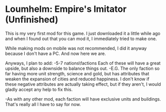 # Loumhelm: Empire's Imitator (Unfinished)


This is my very first mod for this game.
I just downloaded it a little while ago and when I found out that you can mod it, I immediately tried to make one.

While making mods on mobile was not recommended, I did it anyway because I don't have a PC.
And now here we are.

Anyways, I plan to add:
-5-7 nations\factions
Each of these will have a great upside, but also a downside to balance things out.
-E.G. The only faction so far having more unit strength, science and gold, but has attributes that weaken the expansion of cities and reduced happiness.
I don't know if these negative attributes are actually taking effect, but if they aren't, I would gladly accept any help to fix this.

-As with any other mod, each faction will have exclusive units and buildings.
That's really all I have to say for now.